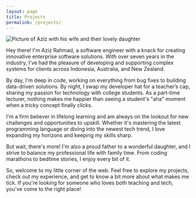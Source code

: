 ```yaml
---
layout: page
title: Projects
permalink: /projects/
---
```


![Picture of Aziz with his wife and their lovely daughter](<aboutpic.JPG>)

Hey there! I'm Aziz Rahmad, a software engineer with a knack for creating innovative enterprise software solutions. With over seven years in the industry, I've had the pleasure of developing and supporting complex systems for clients across Indonesia, Australia, and New Zealand.

By day, I'm deep in code, working on everything from bug fixes to building data-driven solutions. By night, I swap my developer hat for a teacher’s cap, sharing my passion for technology with college students. As a part-time lecturer, nothing makes me happier than seeing a student's "aha" moment when a tricky concept finally clicks.

I'm a firm believer in lifelong learning and am always on the lookout for new challenges and opportunities to upskill. Whether it's mastering the latest programming language or diving into the newest tech trend, I love expanding my horizons and keeping my skills sharp.

But wait, there's more! I'm also a proud father to a wonderful daughter, and I strive to balance my professional life with family time. From coding marathons to bedtime stories, I enjoy every bit of it.

So, welcome to my little corner of the web. Feel free to explore my projects, check out my experience, and get to know a bit more about what makes me tick. If you're looking for someone who loves both teaching and tech, you've come to the right place!

